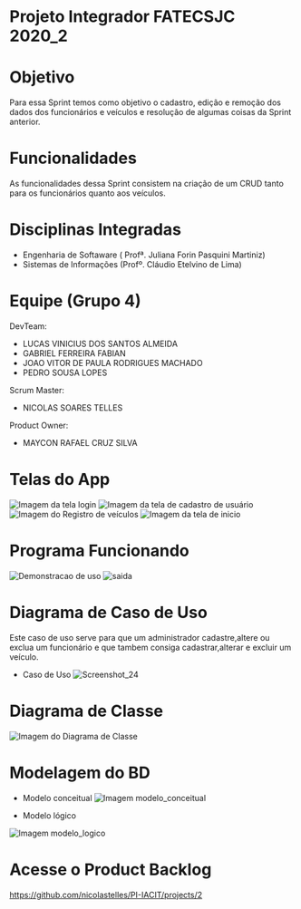 # Projeto Integrador FATECSJC 2020_2

# Objetivo
Para essa Sprint temos como objetivo o cadastro, edição e remoção dos dados dos funcionários e veículos  e resolução de algumas coisas da Sprint anterior.

# Funcionalidades
As funcionalidades dessa Sprint consistem na criação de um CRUD tanto para os funcionários quanto aos veículos.

# Disciplinas Integradas
- Engenharia de Softaware ( Profª. Juliana Forin Pasquini Martiniz) 
- Sistemas de Informações (Profº. Cláudio Etelvino de Lima)

# Equipe (Grupo 4)
DevTeam:
- LUCAS VINICIUS DOS SANTOS ALMEIDA
- GABRIEL FERREIRA FABIAN
- JOAO VITOR DE PAULA RODRIGUES MACHADO
- PEDRO SOUSA LOPES

Scrum Master:
- NICOLAS SOARES TELLES

Product Owner: 

- MAYCON RAFAEL CRUZ SILVA

# Telas do App
![Imagem da tela login](Docs/img/login_screen.png "Tela de Login")
![Imagem da tela de cadastro de usuário](Docs/img/user_creator.png "Tela cadastro de funcionário")
![Imagem do Registro de veículos](Docs/img/vehicle_register.png "Tela registro veiculo")
![Imagem da tela de inicio](Docs/img/home_screen.png "Tela de início")

# Programa Funcionando
![Demonstracao de uso](Docs/img/timeline.gif "Demonstracao de uso")
![saida](https://user-images.githubusercontent.com/60347505/99319757-e7675f80-2848-11eb-922a-76609d5d33ee.gif)

# Diagrama de Caso de Uso
Este caso de uso serve para que um administrador cadastre,altere ou exclua um funcionário e que tambem consiga cadastrar,alterar e excluir um veículo.

- Caso de Uso
![Screenshot_24](https://user-images.githubusercontent.com/60347505/99318408-63ac7380-2846-11eb-8deb-889ec7b8ac9c.png)


# Diagrama de Classe
![Imagem do Diagrama de Classe](Docs/img/diagrama_classes.png "Diagrama de Classes")




# Modelagem do BD
- Modelo conceitual
![Imagem modelo_conceitual](Docs/img/Modelo_Conceitual.jpg "Modelo Conceitual")

- Modelo lógico

![Imagem modelo_logico](Docs/img/Modelo_Logico.jpg "Modelo Lógico")


# Acesse o Product Backlog
https://github.com/nicolastelles/PI-IACIT/projects/2
